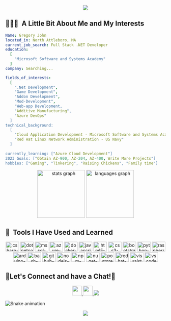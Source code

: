 <p align = "center">
  <img src = "https://capsule-render.vercel.app/api?type=waving&color=gradient&height=200&section=header&text=Welcome%20to%20my%20GitHub%20Page!&fontSize=55&animation=twinkling"/>
</p>

<h2> 👨🏻‍💻 &nbsp;A Little Bit About Me and My Interests</h2>

```yaml
Name: Gregory John
located_in: North Attleboro, MA
current_job_search: Full Stack .NET Developer
education:
  [
    "Microsoft Software and Systems Academy"
  ]
company: Searching...

fields_of_interests:
  [
    ".Net Development",
    "Game Development",
    "Addon Development",
    "Mod-Development",
    "Web-app Development,
    "Additive Manufacturing",
    "Azure DevOps"
  ]
technical_background:
  [
    "Cloud Application Development - Microsoft Software and Systems Academy",
    "Red Hat Linux Network Administration - US Navy"
  ]
  
currently_learning: ["Azure Cloud Development"]
2023 Goals: ["Obtain AZ-900, AZ-204, AZ-400, Write More Projects"]
hobbies: ["Gaming", "Tinkering", "Raising Chickens", "Family time"]
```

<div align="center">
  <img src="https://github-readme-stats.vercel.app/api?hide_title=false&hide_rank=false&show_icons=true&include_all_commits=true&count_private=true&disable_animations=false&theme=discord_old_blurple&locale=en&hide_border=true&username=GregLJ" height="150" alt="stats graph"  />
  <img src="https://github-readme-stats.vercel.app/api/top-langs?locale=en&hide_title=false&layout=compact&card_width=320&langs_count=5&theme=discord_old_blurple&hide_border=false&username=GregLJ" height="150" alt="languages graph"  />
</div>

<h2> 🚀 &nbsp;Tools I Have Used and Learned</h2>
<div align="center">
  <img src="https://cdn.jsdelivr.net/gh/devicons/devicon/icons/csharp/csharp-original.svg" height="30" width="42" alt="csharp-logo"/>
  <img src="https://cdn.jsdelivr.net/gh/devicons/devicon/icons/dotnetcore/dotnetcore-original.svg" height="30" width="42" alt="dotnetcore-logo"/>
  <img src="https://cdn.jsdelivr.net/gh/devicons/devicon/icons/microsoftsqlserver/microsoftsqlserver-plain.svg" height="30" width="42" alt="mssql-logo"/>
  <img src="https://cdn.jsdelivr.net/gh/devicons/devicon/icons/azure/azure-original.svg" height="30" width="42" alt="azure-logo"/>
  <img src="https://cdn.jsdelivr.net/gh/devicons/devicon/icons/docker/docker-original.svg" height="30" width="42" alt="docker-logo"/>
  <img src="https://cdn.jsdelivr.net/gh/devicons/devicon/icons/javascript/javascript-original.svg" height="30" width="42" alt="javascript logo"/>
  <img src="https://cdn.jsdelivr.net/gh/devicons/devicon/icons/html5/html5-original.svg" height="30" width="42" alt="html5-logo"/>
  <img src="https://cdn.jsdelivr.net/gh/devicons/devicon/icons/css3/css3-original.svg" height="30" width="42" alt="css3-logo"/>
  <img src="https://cdn.jsdelivr.net/gh/devicons/devicon/icons/bootstrap/bootstrap-original.svg" height="30" width="42" alt="bootstrap-logo"/>
  <img src="https://cdn.jsdelivr.net/gh/devicons/devicon/icons/python/python-original.svg" height="30" width="42" alt="python-logo"/>
  <img src="https://cdn.jsdelivr.net/gh/devicons/devicon/icons/raspberrypi/raspberrypi-original.svg" height="30" width="42" alt="raspberrypi-logo"/>
  <img src="https://cdn.jsdelivr.net/gh/devicons/devicon/icons/arduino/arduino-original.svg" height="30" width="42" alt="arduino-logo"/>
  <img src="https://cdn.jsdelivr.net/gh/devicons/devicon/icons/bash/bash-original.svg" height="30" width="42" alt="bash-logo"/>
  <img src="https://cdn.jsdelivr.net/gh/devicons/devicon/icons/github/github-original.svg" height="30" width="42" alt="github-logo"/>
  <img src="https://cdn.jsdelivr.net/gh/devicons/devicon/icons/nodejs/nodejs-original.svg" height="30" width="42" alt="nodejs-logo"/>
  <img src="https://cdn.jsdelivr.net/gh/devicons/devicon/icons/npm/npm-original-wordmark.svg" height="30" width="42" alt="npm-logo"/>
  <img src="https://cdn.jsdelivr.net/gh/devicons/devicon/icons/nuget/nuget-original.svg" height="30" width="42" alt="nuget-logo"/>
  <img src="https://cdn.jsdelivr.net/gh/devicons/devicon/icons/postgresql/postgresql-original.svg" height="30" width="42" alt="postgresql-logo"/>
  <img src="https://cdn.jsdelivr.net/gh/devicons/devicon/icons/redhat/redhat-original-wordmark.svg" height="30" width="42" alt="redhat-logo"/>
  <img src="https://cdn.jsdelivr.net/gh/devicons/devicon/icons/visualstudio/visualstudio-plain.svg" height="30" width="42" alt="visualstudio-logo"/>
  <img src="https://cdn.jsdelivr.net/gh/devicons/devicon/icons/vscode/vscode-original.svg" height="30" width="42" alt="vscode-logo"/>
</div>

<h2 align="left">💬Let's Connect and have a Chat!💬</h2>

<div align = "center">
  <a href="https://www.linkedin.com/in/gregory-l-john" target="_blank"><img src="https://user-images.githubusercontent.com/46517096/166973395-19676cd8-f8ec-4abf-83ff-da8243505b82.png" height = "30"/>
  </a>
  <a href="https://www.twitter.com/gregljohn" target="_blank"><img src="https://user-images.githubusercontent.com/46517096/166974271-91dfa250-d70b-4cb9-8707-f1bda1b708c3.png" height = "30"/>
  </a> 
  <a href = "mailto: gregory.l.john@outlook.com"><img src="https://user-images.githubusercontent.com/105023491/218645303-9ee36775-64aa-4a8c-840f-ecd323df33f4.png)" height"30">
  </a>
</div>

![Snake animation](https://github.com/GregLJ/GregLJ/blob/output/github-contribution-grid-snake.svg)

 <div align="center">
  <img src="https://capsule-render.vercel.app/api?type=waving&color=gradient&height=100&section=footer"/>
</div>

